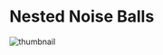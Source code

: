# Nested Noise Balls

![thumbnail](https://github.com/riebschlager/touchdesigner-playground/blob/master/nested-noise-balls/thumbnail.jpg?raw=true)
